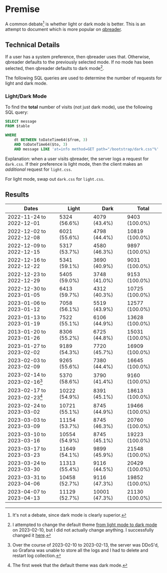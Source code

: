 # Premise

A common debate[^1] is whether light or dark mode is better.
This is an attempt to document which is more popular on [qbreader](https://www.qbreader.org).

## Technical Details

If a user has a system preference, then qbreader uses that.
Otherwise, qbreader defaults to the previously selected mode.
If no mode has been selected, then qbreader defaults to dark mode[^2].

The following SQL queries are used to determine the number of requests for light and dark mode.

### Light/Dark Mode

To find the **total** number of visits (not just dark mode), use the following SQL query:

```SQL
SELECT message
FROM $table

WHERE
    dt BETWEEN toDateTime64($from, 3)
    AND toDateTime64($to, 3)
    AND message LIKE 'at=info method=GET path="/bootstrap/dark.css"%'
```

Explanation: when a user visits qbreader, the server logs a request for `dark.css`.
If their preference is light mode, then the client makes an _additional_ request for `light.css`.

For light mode, swap out `dark.css` for `light.css`.

## Results

| Dates                        | Light         | Dark          | Total          |
| ---------------------------- | ------------- | ------------- | -------------- |
| 2022-11-24 to 2022-12-01     | 5324 (56.6%)  | 4079 (43.4%)  | 9403 (100.0%)  |
| 2022-12-02 to 2022-12-08     | 6021 (55.6%)  | 4798 (44.4%)  | 10819 (100.0%) |
| 2022-12-09 to 2022-12-15     | 5317 (53.7%)  | 4580 (46.3%)  | 9897 (100.0%)  |
| 2022-12-16 to 2022-12-22     | 5341 (59.1%)  | 3690 (40.9%)  | 9031 (100.0%)  |
| 2022-12-23 to 2022-12-29     | 5405 (59.0%)  | 3748 (41.0%)  | 9153 (100.0%)  |
| 2022-12-30 to 2023-01-05     | 6413 (59.7%)  | 4312 (40.3%)  | 10725 (100.0%) |
| 2023-01-06 to 2023-01-12     | 7058 (56.1%)  | 5519 (43.9%)  | 12577 (100.0%) |
| 2023-01-13 to 2023-01-19     | 7522 (55.1%)  | 6106 (44.9%)  | 13628 (100.0%) |
| 2013-01-20 to 2023-01-26     | 8306 (55.2%)  | 6725 (44.8%)  | 15031 (100.0%) |
| 2023-01-27 to 2023-02-02     | 9189 (54.3%)  | 7720 (45.7%)  | 16909 (100.0%) |
| 2023-02-03 to 2023-02-09     | 9265 (55.6%)  | 7380 (44.4%)  | 16645 (100.0%) |
| 2023-02-14 to 2023-02-16[^3] | 5370 (58.6%)  | 3790 (41.4%)  | 9160 (100.0%)  |
| 2023-02-17 to 2023-02-23[^4] | 10222 (54.9%) | 8391 (45.1%)  | 18613 (100.0%) |
| 2023-02-24 to 2023-03-02     | 10721 (55.1%) | 8745 (44.9%)  | 19466 (100.0%) |
| 2023-03-03 to 2023-03-09     | 11154 (53.7%) | 8745 (46.3%)  | 20760 (100.0%) |
| 2023-03-10 to 2023-03-16     | 10554 (54.9%) | 8745 (45.1%)  | 19223 (100.0%) |
| 2023-03-17 to 2023-03-23     | 11649 (54.1%) | 9899 (45.9%)  | 21548 (100.0%) |
| 2023-03-24 to 2023-03-30     | 11313 (55.4%) | 9116 (44.5%)  | 20429 (100.0%) |
| 2023-03-31 to 2023-04-06     | 10458 (52.7%) | 9116 (47.3%)  | 19852 (100.0%) |
| 2023-04-07 to 2023-04-13     | 11129 (52.7%) | 10001 (47.3%) | 21130 (100.0%) |

[^1]: It's not a debate, since dark mode is clearly superior.
[^2]: I attempted to change the default theme [from light mode to dark mode](https://github.com/qbreader/website/commit/d267dcebe84a6e2309b4e1c89d6e03156efcc661) on 2023-02-10, but I did not actually change anything. I successfully changed it [here](https://github.com/qbreader/website/commit/12f2e6842d48cae53fa2993a06b9212b06345f46).
[^3]: Over the course of 2023-02-10 to 2023-02-13, the server was DDoS'd, so Grafana was unable to store all the logs and I had to delete and restart log collection.
[^4]: The first week that the default theme was dark mode.
